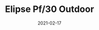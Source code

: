 ---
title: "Elipse Pf/30 Outdoor"
image_primary: "img/Elipse-pf-outdoor.jpg"
description: "Elipse%20outdoor%20is%20a%20simple%2C%20free%20and%20flexible%20solution%20on%20its%20application.%20It%20can%20be%20used%20for%20a%20table%20top%20hanging%20from%20a%20branch%20during%20a%20dinner%2C%20to%20light%20a%20corner%20of%20a%20garden%20next%20to%20a%20hammock%2C%20or%20create%20a%20magical%20atmosphere%20with%20a%20set%20of%20ellipses%20suspended%20at%20night.%20The%20beauty%20of%20simplicity.%0A%0A"
designer: "Alex Fernández Camps & Gonzalo Milà"
tags: 
  - "Bover"
  - "Outdoor"
  - "Pendant"
  - "Ceiling"
  - "Outdoor Lamps"
href: "https://www.bover.es/en/lamp/elipse-pf30-outdoor/"
category: "outdoor-lamps"
subtitle: ""
manufacturer: "Bover"
slug: "/manufacturers/bover/outdoor-lamps/alex-fernandez-camps-gonzalo-mila-elipse-pf-30-outdoor"
date: "2021-02-17"
---